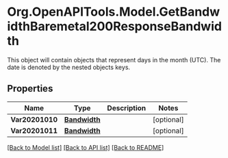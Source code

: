 # Org.OpenAPITools.Model.GetBandwidthBaremetal200ResponseBandwidth
This object will contain objects that represent days in the month (UTC). The date is denoted by the nested objects keys.

## Properties

Name | Type | Description | Notes
------------ | ------------- | ------------- | -------------
**Var20201010** | [**Bandwidth**](Bandwidth.md) |  | [optional] 
**Var20201011** | [**Bandwidth**](Bandwidth.md) |  | [optional] 

[[Back to Model list]](../README.md#documentation-for-models) [[Back to API list]](../README.md#documentation-for-api-endpoints) [[Back to README]](../README.md)

